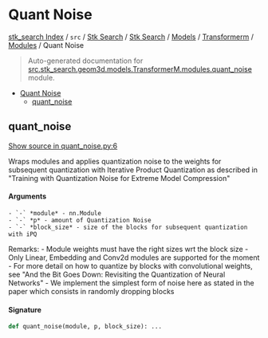 # Quant Noise

[stk_search Index](../../../../../../README.md#stk_search-index) / `src` / [Stk Search](../../../../index.md#stk-search) / [Stk Search](../../../../index.md#stk-search) / [Models](../../index.md#models) / [Transformerm](../index.md#transformerm) / [Modules](./index.md#modules) / Quant Noise

> Auto-generated documentation for [src.stk_search.geom3d.models.TransformerM.modules.quant_noise](https://github.com/mohammedazzouzi15/STK_search/blob/main/src/stk_search/geom3d/models/TransformerM/modules/quant_noise.py) module.

- [Quant Noise](#quant-noise)
  - [quant_noise](#quant_noise)

## quant_noise

[Show source in quant_noise.py:6](https://github.com/mohammedazzouzi15/STK_search/blob/main/src/stk_search/geom3d/models/TransformerM/modules/quant_noise.py#L6)

Wraps modules and applies quantization noise to the weights for
subsequent quantization with Iterative Product Quantization as
described in "Training with Quantization Noise for Extreme Model Compression"

#### Arguments

    - `-` *module* - nn.Module
    - `-` *p* - amount of Quantization Noise
    - `-` *block_size* - size of the blocks for subsequent quantization with iPQ
Remarks:
    - Module weights must have the right sizes wrt the block size
    - Only Linear, Embedding and Conv2d modules are supported for the moment
    - For more detail on how to quantize by blocks with convolutional weights,
      see "And the Bit Goes Down: Revisiting the Quantization of Neural Networks"
    - We implement the simplest form of noise here as stated in the paper
      which consists in randomly dropping blocks

#### Signature

```python
def quant_noise(module, p, block_size): ...
```